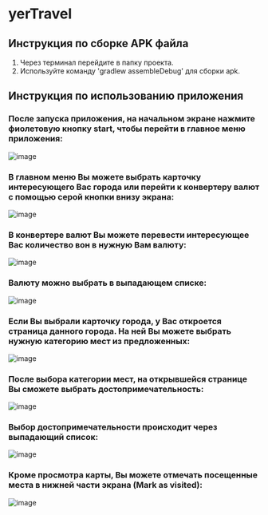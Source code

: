 # yerTravel

## Инструкция по сборке APK файла

1. Через терминал перейдите в папку проекта.
2. Используйте команду 'gradlew assembleDebug' для сборки apk.


## Инструкция по использованию приложения

### После запуска приложения, на начальном экране нажмите фиолетовую кнопку start, чтобы перейти в главное меню приложения:

![image](https://github.com/yeerrrssh/yerTravel/assets/96641299/f3d45030-1601-4056-9dbf-67982a93b929)

### В главном меню Вы можете выбрать карточку интересующего Вас города или перейти к конвертеру валют с помощью серой кнопки внизу экрана:

![image](https://github.com/yeerrrssh/yerTravel/assets/96641299/4f475ebf-d7ba-4067-a4fb-bcfd38e84a8d)

### В конвертере валют Вы можете перевести интересующее Вас количество вон в нужную Вам валюту:

![image](https://github.com/yeerrrssh/yerTravel/assets/96641299/501ea9c3-0499-4662-9559-dbf197903529)

### Валюту можно выбрать в выпадающем списке:

![image](https://github.com/yeerrrssh/yerTravel/assets/96641299/408be14d-00e0-4b2f-9dec-2c5d4b3eaabd)


### Если Вы выбрали карточку города, у Вас откроется страница данного города. На ней Вы можете выбрать нужную категорию мест из предложенных:

![image](https://github.com/yeerrrssh/yerTravel/assets/96641299/1755ebed-6095-44ef-8dfb-805c715ed3fc)

### После выбора категории мест, на открывшейся странице Вы сможете выбрать достопримечательность:

![image](https://github.com/yeerrrssh/yerTravel/assets/96641299/80724e96-28c7-4901-a5e0-1353685e4537)

### Выбор достопримечательности происходит через выпадающий список:

![image](https://github.com/yeerrrssh/yerTravel/assets/96641299/294a7f45-2356-4493-afc9-cb0f8396fbb4)

### Кроме просмотра карты, Вы можете отмечать посещенные места в нижней части экрана (Mark as visited):

![image](https://github.com/yeerrrssh/yerTravel/assets/96641299/8299284a-a6ab-4052-91bd-4edbac018d15)

